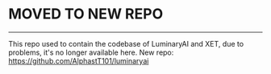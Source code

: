 # MOVED TO NEW REPO
<hr>

This repo used to contain the codebase of LuminaryAI and XET, due to problems, it's no longer available  here.
New repo: https://github.com/AlphastT101/luminaryai
